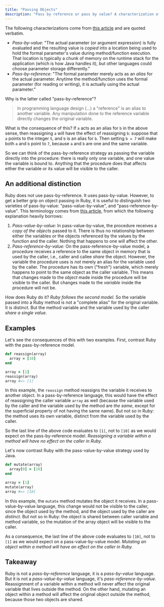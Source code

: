 ```yaml
---
title: "Passing Objects"
description: "Pass by reference or pass by value? A characterization of the object passing strategy followed by Ruby."
---
```


The following characterizations come from [this article](http://javadude.com/articles/passbyvalue.htm) and are quoted verbatim.

- *Pass-by-value:* "The actual parameter (or argument expression) is fully evaluated and the resulting value is *copied* into a location being used to hold the formal parameter's value during method/function execution. That location is typically a chunk of memory on the runtime stack for the application (which is how Java handles it), but other languages could choose parameter storage differently."
- *Pass-by-reference:* "The formal parameter merely acts as an *alias* for the actual parameter. Anytime the method/function uses the formal parameter (for reading or writing), it is actually using the actual parameter."

Why is the latter called "pass-by-reference"?

> In programming language design (...) a "reference" is an alias to another variable. Any manipulation done to the reference variable directly changes the original variable.

What is the consequence of this? If `a` acts as an alias for `b` in the above sense, then reassigning `a` will have the effect of reassigning `b`: suppose that `a` points to the integer `5`, and `b` is an alias for `b`. Then setting `b = 7` will make both `a` and `b` point to `7`, because `a` and `b` are one and the same variable.

So we can think of the pass-by-reference strategy as passing the variable directly into the procedure: there is really only one variable, and one value the variable is bound to. Anything that the procedure does that affects either the variable or its value will be visible to the caller.

## An additional distinction

Ruby does not use pass-by-reference. It uses pass-by-value. However, to get a better grip on object passing in Ruby, it is useful to distinguish two varieties of pass-by-value: "pass-value-by-value", and "pass-reference-by-value". This terminology comes from [this article](http://robertheaton.com/2014/07/22/is-ruby-pass-by-reference-or-pass-by-value/), from which the following explanation heavily borrows:

1. *Pass-value-by-value:* In pass-value-by-value, the procedure receives a *copy of the objects* passed to it. There is thus no relationship between either the variables or the objects referenced by the values by the function and the caller. Nothing that happens to one will affect the other.
2. *Pass-reference-by-value:* On the pass-reference-by-value model, a procedure receives a reference to the same object in memory that is used by the caller, i.e., caller and callee *share* the object. However, the variable the procedure uses is *not* merely an alias for the variable used by the caller. The procedure has its own ("fresh") variable, which merely happens to point to the same object as the caller variable. This means that changes made to the *object* made inside the procedure will be visible to the caller. But changes made to the *variable* inside the procedure will not be.

How does Ruby do it? *Ruby follows the second model.* So the variable passed into a Ruby method is not a "complete alias" for the original variable. It is distinct. But the method variable and the variable used by the caller *share a single value*.

## Examples

Let's see the consequences of this with two examples. First, contrast Ruby with the pass-by-reference model.

```ruby
def reassign(array)
  array = [10]
end

array = [1]
reassign(array)
array #=> [1]
```

In this example, the `reassign` method reassigns the variable it receives to another object. In a pass-by-reference language, this would have the effect of reassigning the caller variable `array` as well (because the variable used by the caller and the variable used by the method are *the same*, except for the superficial property of not having the same name). But not so in Ruby: the method uses its own variable, distinct from the variable used by the caller.

So the last line of the above code evaluates to `[1]`, not to `[10]` as we would expect on the pass-by-reference model. *Reassigning a variable within a method will have no effect on the caller in Ruby.*

Let's now contrast Ruby with the pass-value-by-value strategy used by Java.

```ruby
def mutate(array)
  array[0] = [10]
end

array = [1]
mutate(array)
array #=> [10]
```

In this example, the `mutate` method mutates the object it receives. In a pass-value-by-value language, this change would not be visible to the caller, since the object used by the method, and the object used by the caller are *distinct*. But not so in Ruby: the object is shared between caller variable and method variable, so the mutation of the array object will be visible to the caller.

As a consequence, the last line of the above code evaluates to `[10]`, not to `[1]` as we would expect on a pass-value-by-value model. *Mutating an object within a method will have an effect on the caller in Ruby.*

## Takeaway

Ruby is not a *pass-by-reference* language, it is a *pass-by-value* language. But it is not a *pass-value-by-value* language, it's *pass-reference-by-value*. Reassignment of a variable within a method will never affect the original variable that lives outside the method. On the other hand, mutating an object within a method will affect the original object outside the method, because those two objects are shared.
